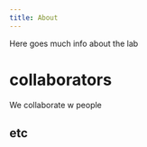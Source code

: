 ```yaml
---
title: About
---
```


Here goes much info about the lab

# collaborators
We collaborate w people


## etc
